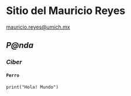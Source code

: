 # Sitio del Mauricio Reyes

[mauricio.reyes@umich.mx](mailto:mauricio.reyes@umich.mx)

## *P@nda*

### _Ciber_

#### `Perro`

```
print("Hola! Mundo")

